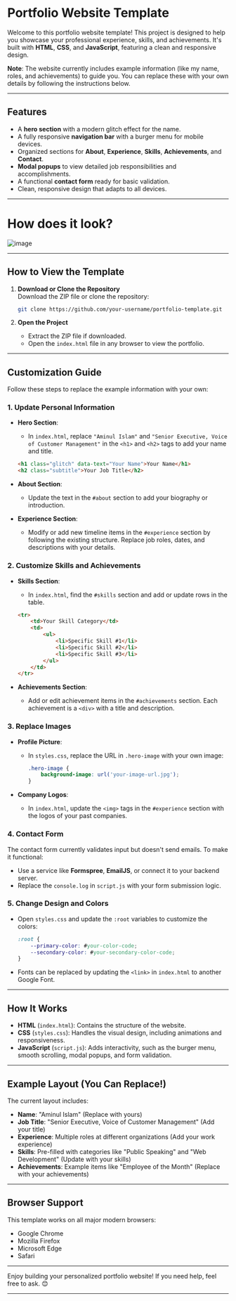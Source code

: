 # Portfolio Website Template

Welcome to this portfolio website template! This project is designed to help you showcase your professional experience, skills, and achievements. It's built with **HTML**, **CSS**, and **JavaScript**, featuring a clean and responsive design.

**Note**: The website currently includes example information (like my name, roles, and achievements) to guide you. You can replace these with your own details by following the instructions below.

---

## Features

- A **hero section** with a modern glitch effect for the name.
- A fully responsive **navigation bar** with a burger menu for mobile devices.
- Organized sections for **About**, **Experience**, **Skills**, **Achievements**, and **Contact**.
- **Modal popups** to view detailed job responsibilities and accomplishments.
- A functional **contact form** ready for basic validation.
- Clean, responsive design that adapts to all devices.

---

# How does it look?
![image](https://github.com/user-attachments/assets/8e278a2f-28d0-4eb8-b48f-7d42e580dfe0)

---

## How to View the Template

1. **Download or Clone the Repository**  
   Download the ZIP file or clone the repository:
   ```bash
   git clone https://github.com/your-username/portfolio-template.git
   ```

2. **Open the Project**  
   - Extract the ZIP file if downloaded.
   - Open the `index.html` file in any browser to view the portfolio.

---

## Customization Guide

Follow these steps to replace the example information with your own:

### 1. Update Personal Information
- **Hero Section**: 
  - In `index.html`, replace `"Aminul Islam"` and `"Senior Executive, Voice of Customer Management"` in the `<h1>` and `<h2>` tags to add your name and title.
  
  ```html
  <h1 class="glitch" data-text="Your Name">Your Name</h1>
  <h2 class="subtitle">Your Job Title</h2>
  ```

- **About Section**: 
  - Update the text in the `#about` section to add your biography or introduction.

- **Experience Section**: 
  - Modify or add new timeline items in the `#experience` section by following the existing structure. Replace job roles, dates, and descriptions with your details.

### 2. Customize Skills and Achievements
- **Skills Section**: 
  - In `index.html`, find the `#skills` section and add or update rows in the table.
  ```html
  <tr>
      <td>Your Skill Category</td>
      <td>
          <ul>
              <li>Specific Skill #1</li>
              <li>Specific Skill #2</li>
              <li>Specific Skill #3</li>
          </ul>
      </td>
  </tr>
  ```

- **Achievements Section**: 
  - Add or edit achievement items in the `#achievements` section. Each achievement is a `<div>` with a title and description.

### 3. Replace Images
- **Profile Picture**: 
  - In `styles.css`, replace the URL in `.hero-image` with your own image:
    ```css
    .hero-image {
        background-image: url('your-image-url.jpg');
    }
    ```

- **Company Logos**: 
  - In `index.html`, update the `<img>` tags in the `#experience` section with the logos of your past companies.

### 4. Contact Form
The contact form currently validates input but doesn't send emails. To make it functional:
- Use a service like **Formspree**, **EmailJS**, or connect it to your backend server.
- Replace the `console.log` in `script.js` with your form submission logic.

### 5. Change Design and Colors
- Open `styles.css` and update the `:root` variables to customize the colors:
  ```css
  :root {
      --primary-color: #your-color-code;
      --secondary-color: #your-secondary-color-code;
  }
  ```
- Fonts can be replaced by updating the `<link>` in `index.html` to another Google Font.

---

## How It Works

- **HTML** (`index.html`): Contains the structure of the website.
- **CSS** (`styles.css`): Handles the visual design, including animations and responsiveness.
- **JavaScript** (`script.js`): Adds interactivity, such as the burger menu, smooth scrolling, modal popups, and form validation.

---

## Example Layout (You Can Replace!)

The current layout includes:
- **Name**: "Aminul Islam" (Replace with yours)
- **Job Title**: "Senior Executive, Voice of Customer Management" (Add your title)
- **Experience**: Multiple roles at different organizations (Add your work experience)
- **Skills**: Pre-filled with categories like "Public Speaking" and "Web Development" (Update with your skills)
- **Achievements**: Example items like "Employee of the Month" (Replace with your achievements)

---

## Browser Support

This template works on all major modern browsers:
- Google Chrome
- Mozilla Firefox
- Microsoft Edge
- Safari

---

Enjoy building your personalized portfolio website! If you need help, feel free to ask. 😊

--- 


